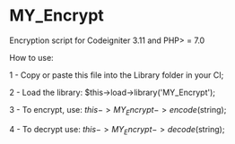 # MY_Encrypt

Encryption script for Codeigniter 3.11 and PHP> = 7.0

How to use:

1 - Copy or paste this file into the Library folder in your CI;

2 - Load the library: $this->load->library('MY_Encrypt');

3 - To encrypt, use: $this->MY_Encrypt->encode($string);

4 - To decrypt use: $this->MY_Encrypt->decode($string);
